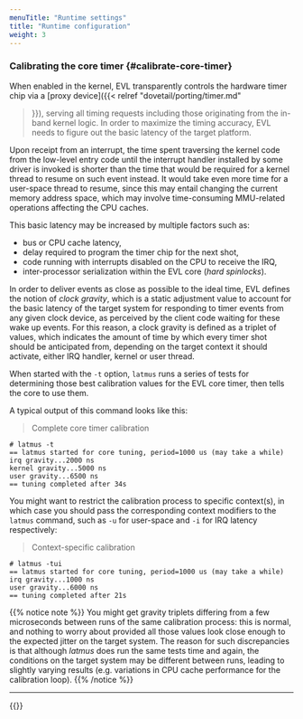 ```yaml
---
menuTitle: "Runtime settings"
title: "Runtime configuration"
weight: 3
---
```


### Calibrating the core timer {#calibrate-core-timer}

When enabled in the kernel, EVL transparently controls the hardware
timer chip via a [proxy device]({{< relref "dovetail/porting/timer.md"
>}}), serving all timing requests including those originating from the
in-band kernel logic. In order to maximize the timing accuracy, EVL
needs to figure out the basic latency of the target platform.

Upon receipt from an interrupt, the time spent traversing the kernel
code from the low-level entry code until the interrupt handler
installed by some driver is invoked is shorter than the time that
would be required for a kernel thread to resume on such event
instead. It would take even more time for a user-space thread to
resume, since this may entail changing the current memory address
space, which may involve time-consuming MMU-related operations
affecting the CPU caches.

This basic latency may be increased by multiple factors such as:

- bus or CPU cache latency,
- delay required to program the timer chip for the next shot,
- code running with interrupts disabled on the CPU to receive the IRQ,
- inter-processor serialization within the EVL core (_hard spinlocks_).

In order to deliver events as close as possible to the ideal time, EVL
defines the notion of _clock gravity_, which is a static adjustment
value to account for the basic latency of the target system for
responding to timer events from any given clock device, as perceived
by the client code waiting for these wake up events. For this reason,
a clock gravity is defined as a triplet of values, which indicates the
amount of time by which every timer shot should be anticipated from,
depending on the target context it should activate, either IRQ
handler, kernel or user thread.

When started with the `-t` option, `latmus` runs a series of tests for
determining those best calibration values for the EVL core timer, then
tells the core to use them.

A typical output of this command looks like this:

> Complete core timer calibration
```
# latmus -t
== latmus started for core tuning, period=1000 us (may take a while)
irq gravity...2000 ns
kernel gravity...5000 ns
user gravity...6500 ns
== tuning completed after 34s
```

You might want to restrict the calibration process to specific
context(s), in which case you should pass the corresponding context
modifiers to the `latmus` command, such as `-u` for user-space and
`-i` for IRQ latency respectively:

> Context-specific calibration
```
# latmus -tui
== latmus started for core tuning, period=1000 us (may take a while)
irq gravity...1000 ns
user gravity...6000 ns
== tuning completed after 21s
```

{{% notice note %}}
You might get gravity triplets differing from a few microseconds
between runs of the same calibration process: this is normal, and
nothing to worry about provided all those values look close enough to
the expected jitter on the target system. The reason for such
discrepancies is that although _latmus_ does run the same tests time
and again, the conditions on the target system may be different
between runs, leading to slightly varying results (e.g. variations in
CPU cache performance for the calibration loop).
{{% /notice %}}

---

{{<lastmodified>}}
